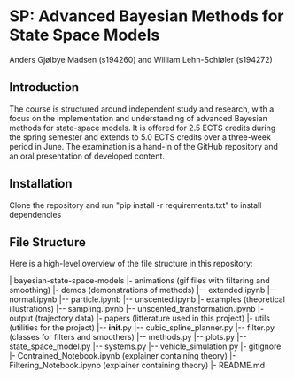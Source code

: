 # SP: Advanced Bayesian Methods for State Space Models

Anders Gjølbye Madsen (s194260) and William Lehn-Schiøler (s194272)

## Introduction

The course is structured around independent study and research, with a focus on the implementation and
understanding of advanced Bayesian methods for state-space models. It is offered for 2.5 ECTS credits during
the spring semester and extends to 5.0 ECTS credits over a three-week period in June. The examination is a
hand-in of the GitHub repository and an oral presentation of developed content.

## Installation

Clone the repository and run "pip install -r requirements.txt" to install dependencies

## File Structure

Here is a high-level overview of the file structure in this repository:

| bayesian-state-space-models
|- animations (gif files with filtering and smoothing)
|- demos (demonstrations of methods)
|-- extended.ipynb
|-- normal.ipynb
|-- particle.ipynb
|-- unscented.ipynb
|- examples (theoretical illustrations)
|-- sampling.ipynb
|-- unscented_transformation.ipynb
|- output (trajectory data)
|- papers (litterature used in this project)
|- utils (utilities for the project)
|-- __init__.py
|-- cubic_spline_planner.py
|-- filter.py (classes for filters and smoothers)
|-- methods.py
|-- plots.py
|-- state_space_model.py
|-- systems.py
|-- vehicle_simulation.py
|- gitignore
|- Contrained_Notebook.ipynb (explainer containing theory)
|- Filtering_Notebook.ipynb (explainer containing theory)
|- README.md
